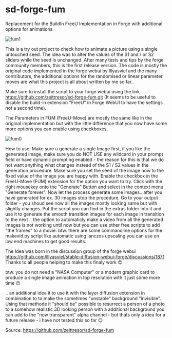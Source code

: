 # sd-forge-fum
Replacement for the BuildIn FreeU Implementation in Forge with additional options for animations

![fum1](https://github.com/user-attachments/assets/a9961ff0-55a2-405b-bc4e-5ea151bf5292)

This is a try out project to check how to animate a picture using a single untouched seed. 
The idea was to alter the values of the S1 and / or S2 sliders while the seed is unchanged.
After many tests and tips by the forge community members, this is the first release version.
The code is mostly the original code implemented in the forge webui by lllyasviel and the
many contributors, the additional options for the randomised or linear parameter moves are
what this project is all about written by me so far..

Make sure to install the script to your forge webui using the link https://github.com/zeittresor/sd-forge-fum.git
(It seems to be useful to disable the build-in extension "FreeU" in Forge WebUI to have the settings not a second time).

The Parameters in FUM (FreeU-Move) are mostly the same like in the original implementation but with the little
difference that you now have some more options you can enable using checkboxes.

![fum0](https://github.com/user-attachments/assets/646f1d48-f1b2-486c-b2e1-af356d535950)

How to use:
Make sure u generate a single Image first, if you like the generated image, make sure you do NOT USE any wildcard
in your prompt field or have dynamic prompting enabled - the reason for this is that we do not want anything what
changes instead of the S1 / S2 values in the generation procedure.
Make sure you set the seed of the image now to the fixed value of the Image you are happy with.
Enable the checkbox in the FreeU-Move (FUM) extension for the option you want to try.
Click with the right mousekey onto the "Generate" Button and select in the context menu "Generate forever".
Now let the process generate some images.. after you have generated for ex. 30 images stop the procedure.
Go to your output folder - you shoud see now all the images mostly looking same but with slightly changes.
Put the script you can find in the extras folder into it and use it to generate the smooth transition images
for each image in transition to the next .. the option to automaticly make a video from all the generated images
is not working until now but you can use other free scripts to add "the frames" to a movie. btw. there are
some commandline options for the makevid.py script like automatic using lanczos upscaling you can use on low end
machines to get good results.

The Idea was born in the discussion group of the forge webui https://github.com/lllyasviel/stable-diffusion-webui-forge/discussions/1871
Thanks to all people helping to make this finaly work 😍

btw. you do not need a "NASA Computer" or a modern graphic card to produce a single image animation in top resolution with it just some more time 😉

.. an additional idea it to use it with the layer diffusion extension in combination to to make the sometimes "unstable" background "invisible". Using
that methode it "should be" possible to resurrect a person of a photo to a somehow realistic 3D looking person with a additional background you can add to the
"now transparent" alpha channel - but thats only a idea for a future release - i have not tested this so far 😉

Source: https://github.com/zeittresor/sd-forge-fum
